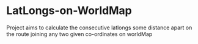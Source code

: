 # LatLongs-on-WorldMap
Project aims to calculate the consecutive latlongs some distance apart on the route joining any two given co-ordinates on worldMap
